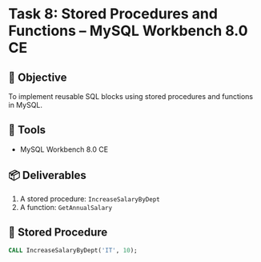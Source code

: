 # Task 8: Stored Procedures and Functions – MySQL Workbench 8.0 CE

## 🎯 Objective
To implement reusable SQL blocks using stored procedures and functions in MySQL.

## 🧰 Tools
- MySQL Workbench 8.0 CE

## 📦 Deliverables
1. A stored procedure: `IncreaseSalaryByDept`
2. A function: `GetAnnualSalary`

## 📑 Stored Procedure

```sql
CALL IncreaseSalaryByDept('IT', 10);
